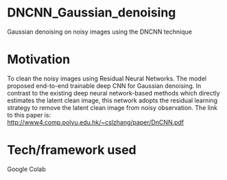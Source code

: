 # DNCNN_Gaussian_denoising
Gaussian denoising on noisy images using the DNCNN technique
# Motivation
To clean the noisy images using Residual Neural Networks. The model proposed end-to-end trainable deep CNN for
Gaussian denoising. In contrast to the existing deep neural network-based methods which directly estimates the latent clean image, this network adopts the residual learning strategy to remove the latent clean image from noisy observation. The link to this paper is: http://www4.comp.polyu.edu.hk/~cslzhang/paper/DnCNN.pdf
# Tech/framework used
Google Colab
